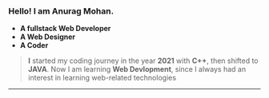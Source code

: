 
### Hello! I am Anurag Mohan.
- **A fullstack Web Developer**
- **A Web Designer**
- **A Coder**

>**I** started my coding journey in the year **2021** with __C++__, then shifted to __JAVA__. Now I am learning **Web Devlopment**, since I always had an interest in learning web-related technologies


***

